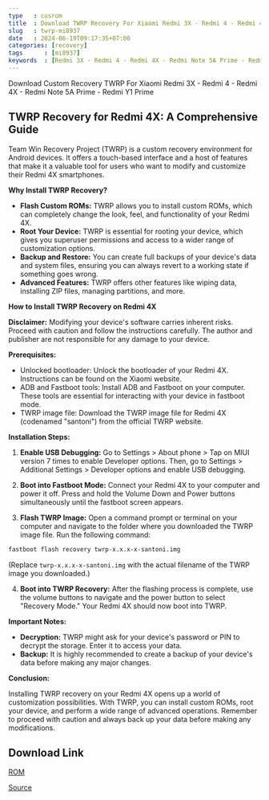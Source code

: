 ```yaml
---
type   : cusrom
title  : Download TWRP Recovery For Xiaomi Redmi 3X - Redmi 4 - Redmi 4X - Redmi Note 5A Prime - Redmi Y1 Prime
slug   : twrp-mi8937
date   : 2024-06-19T09:17:35+07:00
categories: [recovery]
tags      : [mi8937]
keywords  : [Redmi 3X - Redmi 4 - Redmi 4X - Redmi Note 5A Prime - Redmi Y1 Prime]
---
```



Download Custom Recovery TWRP For Xiaomi Redmi 3X - Redmi 4 - Redmi 4X - Redmi Note 5A Prime - Redmi Y1 Prime

## TWRP Recovery for Redmi 4X: A Comprehensive Guide

Team Win Recovery Project (TWRP) is a custom recovery environment for Android devices. It offers a touch-based interface and a host of features that make it a valuable tool for users who want to modify and customize their Redmi 4X smartphones.

**Why Install TWRP Recovery?**

* **Flash Custom ROMs:** TWRP allows you to install custom ROMs, which can completely change the look, feel, and functionality of your Redmi 4X.
* **Root Your Device:** TWRP is essential for rooting your device, which gives you superuser permissions and access to a wider range of customization options.
* **Backup and Restore:** You can create full backups of your device's data and system files, ensuring you can always revert to a working state if something goes wrong.
* **Advanced Features:** TWRP offers other features like wiping data, installing ZIP files, managing partitions, and more.

**How to Install TWRP Recovery on Redmi 4X**

**Disclaimer:** Modifying your device's software carries inherent risks. Proceed with caution and follow the instructions carefully. The author and publisher are not responsible for any damage to your device.

**Prerequisites:**

* Unlocked bootloader: Unlock the bootloader of your Redmi 4X. Instructions can be found on the Xiaomi website.
* ADB and Fastboot tools: Install ADB and Fastboot on your computer. These tools are essential for interacting with your device in fastboot mode.
* TWRP image file: Download the TWRP image file for Redmi 4X (codenamed "santoni") from the official TWRP website.

**Installation Steps:**

1. **Enable USB Debugging:** Go to Settings > About phone > Tap on MIUI version 7 times to enable Developer options. Then, go to Settings > Additional Settings > Developer options and enable USB debugging.

2. **Boot into Fastboot Mode:** Connect your Redmi 4X to your computer and power it off. Press and hold the Volume Down and Power buttons simultaneously until the fastboot screen appears.

3. **Flash TWRP Image:** Open a command prompt or terminal on your computer and navigate to the folder where you downloaded the TWRP image file. Run the following command:

```bash
fastboot flash recovery twrp-x.x.x-x-santoni.img
```

(Replace `twrp-x.x.x-x-santoni.img` with the actual filename of the TWRP image you downloaded.)

4. **Boot into TWRP Recovery:** After the flashing process is complete, use the volume buttons to navigate and the power button to select "Recovery Mode." Your Redmi 4X should now boot into TWRP.

**Important Notes:**

* **Decryption:** TWRP might ask for your device's password or PIN to decrypt the storage. Enter it to access your data.
* **Backup:** It is highly recommended to create a backup of your device's data before making any major changes.

**Conclusion:**

Installing TWRP recovery on your Redmi 4X opens up a world of customization possibilities. With TWRP, you can install custom ROMs, root your device, and perform a wide range of advanced operations. Remember to proceed with caution and always back up your data before making any modifications.


## Download Link
[ROM](https://dl.twrp.me/mi8937/)


[Source](https://twrp.me/xiaomi/xiaomi-mi437.html)

